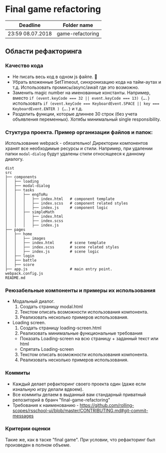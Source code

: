 # Final game refactoring

| Deadline  | Folder name |
|-----------|-------------|
| 23:59 08.07.2018 | game-refactoring |

## Области рефакторинга

### Качество кода
- Не писать весь код в одном js файле. :slightly_smiling_face:
- Убрать вложенные SetTimeout, синхронизацию кода на тайм-аутах и т.д. Использовать промисы/async/await где это возможно.
- Заменить magic number на именованные константы.
Например, вместо `if (event.keyCode === 32 || event.keyCode === 13) {….}` использовать `if (event.keyCode === KeyboardEvent.SPACE || key === KeyboardEvent.ENTER ) {….}` и т.д.
- Разделить функции, которые длиннее 30 строк (без учета объявления переменных). Хотябы минимальный single responsibility.

### Cтуктура проекта. Пример организации файлов и папок:
Использование webpack - обязательно! Директории компонентов хранят все необходимые ресурсы и стили. Например, при удалении папки `modal-dialog` будут удалены стили относящееся к данному диалогу. 
    
    dist
    src
    ├── components                
    │   ├── loading
    │   ├── modal-dialog
    │   ├── tasks
    │   │   ├── engToRu
    │   │   │   ├── index.html   # component template
    │   │   │   ├── index.scss   # component related styles
    │   │   │   ├── index.js     # component logic
    │   │   ├── simpleMath
    │   │   │   ├── index.html
    │   │   │   ├── index.scss
    │   │   │   ├── index.js
    ├── pages
    │   ├── home
    │   │   ├── images
    │   │   ├── index.html       # scene template
    │   │   ├── index.scss       # scene related styles
    │   │   ├── index.js         # scene logic
    │   ├── login
    │   ├── battle
    │   ├── score
    ├── app.js                   # main entry point.
    webpack.config.js
    README.md
                        
### Реюзабельные компоненты и примеры их использования 
  - Модальный диалог. 
    1. Создать страницу modal.html
    2. Текстом описать возможности использования компонента.
    3. Реализовать несколько примеров использования.  
  - Loading screen. 
    1. Создать страницу loading-screen.html 
    2. Реализовать минимальные функциональные требования
      - Показать Loading-screen на всю страницу + заданный текст или html
      - Спрятать Loading-screen
    3. Текстом описать возможности использования компонента.
    4. Реализовать несколько примеров использования.
 
 ### Коммиты
 - Каждый делает рефакторинг своего проекта один (даже если изнальную игру делали вдвоем).
 - Все коммиты делаем в выданный вам стандарный приватный репозиторий в бранч "final-game-refactoring"
 - Требования к наименованию - https://github.com/rolling-scopes/rsschool-ui/blob/master/CONTRIBUTING.md#git-commit-messages
 
 ### Критерии оценки
 Такие же, как в таске "final game". При условии, что рефакторинг был произведен в полном объеме.

 
